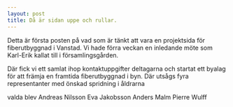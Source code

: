 ```yaml
---
layout: post
title: Då är sidan uppe och rullar.
---
```


Detta är första posten på vad som är tänkt att vara en projektsida för fiberutbyggnad i Vanstad.
Vi hade förra veckan en inledande möte som Karl-Erik kallat till i församlingsgården.

Där fick vi ett samlat ihop kontaktuppgifter deltagarna och startat ett byalag för att främja en framtida fiberutbyggnad i byn. Där utsågs fyra representanter med önskad spridning i åldrarna 

valda blev
Andreas Nilsson
Eva Jakobsson
Anders Malm
Pierre Wulff
